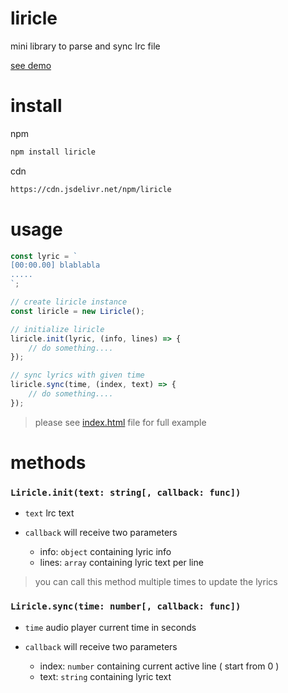 # liricle

mini library to parse and sync lrc file

[see demo](https://mcanam.github.io/liricle/)

# install

npm
``` bash
npm install liricle
```

cdn
``` html
https://cdn.jsdelivr.net/npm/liricle
```

# usage

``` javascript
const lyric = `
[00:00.00] blablabla
.....
`;

// create liricle instance
const liricle = new Liricle();

// initialize liricle
liricle.init(lyric, (info, lines) => {
    // do something....
});

// sync lyrics with given time
liricle.sync(time, (index, text) => {
    // do something....
});
```

> please see [index.html](https://github.com/mcanam/liricle/blob/main/index.html) file for full example

# methods

### `Liricle.init(text: string[, callback: func])`

- `text` lrc text

- `callback` will receive two parameters  
    - info: `object` containing lyric info
    - lines: `array` containing lyric text per line

> you can call this method multiple times to update the lyrics

### `Liricle.sync(time: number[, callback: func])`

- `time` audio player current time in seconds

- `callback` will receive two parameters
    - index: `number` containing current active line ( start from 0 )
    - text: `string` containing lyric text
